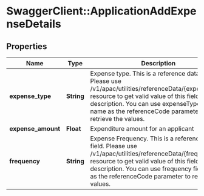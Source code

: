 # SwaggerClient::ApplicationAddExpenseDetails

## Properties
Name | Type | Description | Notes
------------ | ------------- | ------------- | -------------
**expense_type** | **String** | Expense type. This is a reference data field. Please use /v1/apac/utilities/referenceData/{expenseType} resource to get valid value of this field with description. You can use expenseType field name as the referenceCode parameter to retrieve the values. | [optional] 
**expense_amount** | **Float** | Expenditure amount for an applicant | [optional] 
**frequency** | **String** | Expense Frequency. This is a reference data field. Please use /v1/apac/utilities/referenceData/{frequency} resource to get valid value of this field with description. You can use frequency field name as the referenceCode parameter to retrieve the values. | [optional] 

